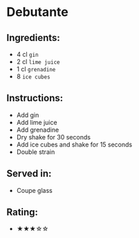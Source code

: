 # Debutante

## Ingredients:
- 4 cl `gin`
- 2 cl `lime juice`
- 1 cl `grenadine`
- 8 `ice cubes`

## Instructions:
- Add gin
- Add lime juice
- Add grenadine
- Dry shake for 30 seconds
- Add ice cubes and shake for 15 seconds
- Double strain

## Served in:
- Coupe glass

## Rating:
- ★★★☆☆